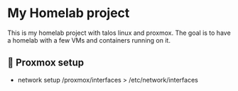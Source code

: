 # My Homelab project

This is my homelab project with talos linux and proxmox. The goal is to have a homelab with a few VMs and containers running on it.

## 🚀 Proxmox setup
- network setup /proxmox/interfaces > /etc/network/interfaces
